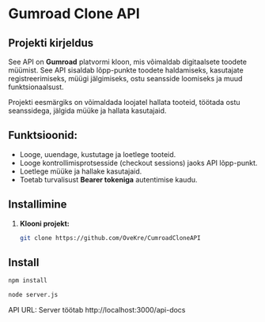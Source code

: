 


# Gumroad Clone API

## Projekti kirjeldus
See API on **Gumroad** platvormi kloon, mis võimaldab digitaalsete toodete müümist. See API sisaldab lõpp-punkte toodete haldamiseks, kasutajate registreerimiseks, müügi jälgimiseks, ostu seansside loomiseks ja muud funktsionaalsust.

Projekti eesmärgiks on võimaldada loojatel hallata tooteid, töötada ostu seanssidega, jälgida müüke ja hallata kasutajaid.

## Funktsioonid:
- Looge, uuendage, kustutage ja loetlege tooteid.
- Looge kontrollimisprotsesside (checkout sessions) jaoks API lõpp-punkt.
- Loetlege müüke ja hallake kasutajaid.
- Toetab turvalisust **Bearer tokeniga** autentimise kaudu.

## Installimine


1. **Klooni projekt:**
   ```bash
   git clone https://github.com/OveKre/CumroadCloneAPI

## Install

```sh
npm install
```


```sh
node server.js
```

API URL: Server töötab http://localhost:3000/api-docs